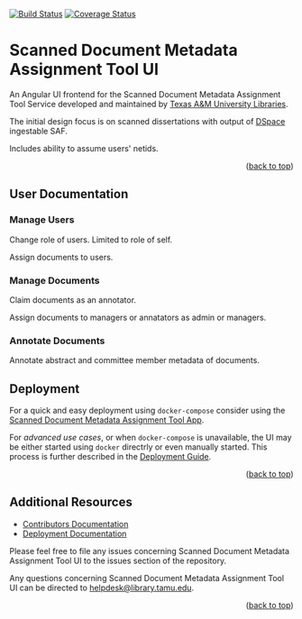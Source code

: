 <a name="readme-top"></a>
[![Build Status][build-badge]][build-status]
[![Coverage Status][coverage-badge]][coverage-status]

# Scanned Document Metadata Assignment Tool UI

An Angular UI frontend for the Scanned Document Metadata Assignment Tool Service developed and maintained by [Texas A&M University Libraries][tamu-library].

The initial design focus is on scanned dissertations with output of [DSpace][dspace-url] ingestable SAF.

Includes ability to assume users' netids.

<div align="right">(<a href="#readme-top">back to top</a>)</div>


## User Documentation

### Manage Users

Change role of users.
Limited to role of self.

Assign documents to users.

### Manage Documents

Claim documents as an annotator.

Assign documents to managers or annatators as admin or managers.

### Annotate Documents

Annotate abstract and committee member metadata of documents.


## Deployment

For a quick and easy deployment using `docker-compose` consider using the [Scanned Document Metadata Assignment Tool App][app-repo].

For _advanced use cases_, or when `docker-compose` is unavailable, the UI may be either started using `docker` directrly or even manually started.
This process is further described in the [Deployment Guide][deployment-guide].

<div align="right">(<a href="#readme-top">back to top</a>)</div>

## Additional Resources

- [Contributors Documentation][contributors-docs]
- [Deployment Documentation][deployment-guide]

Please feel free to file any issues concerning Scanned Document Metadata Assignment Tool UI to the issues section of the repository.

Any questions concerning Scanned Document Metadata Assignment Tool UI can be directed to [helpdesk@library.tamu.edu][helpdesk-email].

<div align="right">(<a href="#readme-top">back to top</a>)</div>

<!-- LINKS -->
[build-status]: https://github.com/TAMULib/MagpieUI/actions?query=workflow%3ABuild
[build-badge]: https://github.com/TAMULib/MagpieUI/workflows/Build/badge.svg
[coverage-status]: https://coveralls.io/github/TAMULib/MagpieUI
[coverage-badge]: https://coveralls.io/repos/github/TAMULib/MagpieUI/badge.svg
[tamu-library]: http://library.tamu.edu
[app-repo]: https://github.com/TAMULib/Magpie
[deployment-guide]: DEPLOYING.md
[contributors-docs]: CONTRIBUTING.md
[helpdesk-email]: mailto:helpdesk@library.tamu.edu
[dspace-url]: https://dspace.lyrasis.org/
